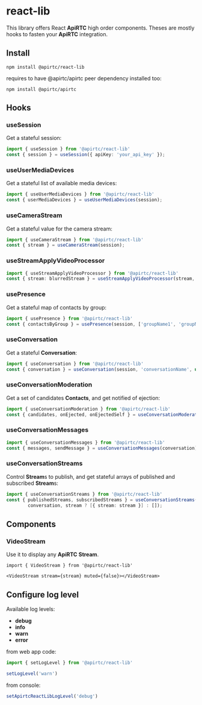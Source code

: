 # react-lib

This library offers React **ApiRTC** high order components. Theses are mostly hooks to fasten your **ApiRTC** integration.

## Install

`npm install @apirtc/react-lib`

requires to have @apirtc/apirtc peer dependency installed too:

`npm install @apirtc/apirtc`

## Hooks

### useSession

Get a stateful session:

```ts
import { useSession } from '@apirtc/react-lib'
const { session } = useSession({ apiKey: 'your_api_key' });
```
### useUserMediaDevices

Get a stateful list of available media devices:

```ts
import { useUserMediaDevices } from '@apirtc/react-lib'
const { userMediaDevices } = useUserMediaDevices(session);
```

### useCameraStream

Get a stateful value for the camera stream:

```ts
import { useCameraStream } from '@apirtc/react-lib'
const { stream } = useCameraStream(session);
```

### useStreamApplyVideoProcessor

```ts
import { useStreamApplyVideoProcessor } from '@apirtc/react-lib'
const { stream: blurredStream } = useStreamApplyVideoProcessor(stream, 'blur');
```

### usePresence

Get a stateful map of contacts by group:

```ts
import { usePresence } from '@apirtc/react-lib'
const { contactsByGroup } = usePresence(session, ['groupName1', 'groupName2']);
```

### useConversation

Get a stateful **Conversation**:

```ts
import { useConversation } from '@apirtc/react-lib'
const { conversation } = useConversation(session, 'conversationName', undefined, true);
```

### useConversationModeration

Get a set of candidates **Contacts**, and get notified of ejection:

```ts
import { useConversationModeration } from '@apirtc/react-lib'
const { candidates, onEjected, onEjectedSelf } = useConversationModeration(conversation);
```

### useConversationMessages

```ts
import { useConversationMessages } from '@apirtc/react-lib'
const { messages, sendMessage } = useConversationMessages(conversation);
```

### useConversationStreams

Control **Stream**s to publish, and get stateful arrays of published and subscribed **Stream**s:

```ts
import { useConversationStreams } from '@apirtc/react-lib'
const { publishedStreams, subscribedStreams } = useConversationStreams(
        conversation, stream ? [{ stream: stream }] : []);
```

## Components

### VideoStream

Use it to display any **ApiRTC** **Stream**.

```tsx
import { VideoStream } from '@apirtc/react-lib'

<VideoStream stream={stream} muted={false}></VideoStream>
```

## Configure log level

Available log levels:

 * **debug**
 * **info**
 * **warn**
 * **error**

from web app code:

```ts
import { setLogLevel } from '@apirtc/react-lib'

setLogLevel('warn')
```

from console:

```js
setApirtcReactLibLogLevel('debug')
```
